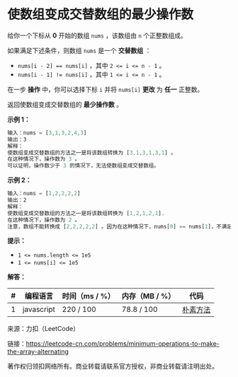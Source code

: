 # 使数组变成交替数组的最少操作数

给你一个下标从 **0** 开始的数组 `nums` ，该数组由 `n` 个正整数组成。

如果满足下述条件，则数组 `nums` 是一个 **交替数组** ：

- `nums[i - 2] == nums[i]` ，其中 `2 <= i <= n - 1` 。
- `nums[i - 1] != nums[i]` ，其中 `1 <= i <= n - 1` 。

在一步 **操作** 中，你可以选择下标 `i` 并将 `nums[i]` **更改** 为 **任一** 正整数。

返回使数组变成交替数组的 **最少操作数** 。

**示例 1：**

``` javascript
输入：nums = [3,1,3,2,4,3]
输出：3
解释：
使数组变成交替数组的方法之一是将该数组转换为 [3,1,3,1,3,1] 。
在这种情况下，操作数为 3 。
可以证明，操作数少于 3 的情况下，无法使数组变成交替数组。
```

**示例 2：**

``` javascript
输入：nums = [1,2,2,2,2]
输出：2
解释：
使数组变成交替数组的方法之一是将该数组转换为 [1,2,1,2,1].
在这种情况下，操作数为 2 。
注意，数组不能转换成 [2,2,2,2,2] 。因为在这种情况下，nums[0] == nums[1]，不满足交替数组的条件。
```

**提示：**

- `1 <= nums.length <= 1e5`
- `1 <= nums[i] <= 1e5`

**解答：**

**#**|**编程语言**|**时间（ms / %）**|**内存（MB / %）**|**代码**
--|--|--|--|--
1|javascript|220 / 100|78.8 / 100|[朴素方法](./javascript/ac_v1.js)

来源：力扣（LeetCode）

链接：https://leetcode-cn.com/problems/minimum-operations-to-make-the-array-alternating

著作权归领扣网络所有。商业转载请联系官方授权，非商业转载请注明出处。
